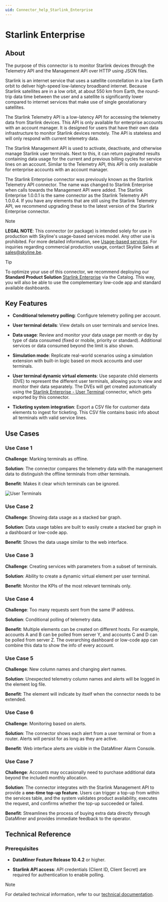 ```yaml
---
uid: Connector_help_Starlink_Enterprise
---
```


# Starlink Enterprise

## About

The purpose of this connector is to monitor Starlink devices through the Telemetry API and the Management API over HTTP using JSON files.

Starlink is an internet service that uses a satellite constellation in a low Earth orbit to deliver high-speed low-latency broadband internet. Because Starlink satellites are in a low orbit, at about 550 km from Earth, the round-trip data time between the user and a satellite is significantly lower compared to internet services that make use of single geostationary satellites.

The Starlink Telemetry API is a low-latency API for accessing the telemetry data from Starlink devices. This API is only available for enterprise accounts with an account manager. It is designed for users that have their own data infrastructure to monitor Starlink devices remotely. The API is stateless and will only respond with current telemetry data.

The Starlink Management API is used to activate, deactivate, and otherwise manage Starlink user terminals. Next to this, it can return paginated results containing data usage for the current and previous billing cycles for service lines on an account. Similar to the Telemetry API, this API is only available for enterprise accounts with an account manager.

The Starlink Enterprise connector was previously known as the Starlink Telemetry API connector. The name was changed to Starlink Enterprise when calls towards the Management API were added. The Starlink Enterprise 1.0.0.1 is the same connector as the Starlink Telemetry API 1.0.0.4. If you have any elements that are still using the Starlink Telemetry API, we recommend upgrading these to the latest version of the Starlink Enterprise connector.

> [!NOTE]
> **LEGAL NOTE**: This connector (or package) is intended solely for use in production with Skyline's usage-based services model. Any other use is prohibited. For more detailed information, see [Usage-based services](https://aka.dataminer.services/usage-based-services-docs). For inquiries regarding commercial production usage, contact Skyline Sales at <sales@skyline.be>.

> [!TIP]
> To optimize your use of this connector, we recommend deploying our **Standard Product Solution** [Starlink Enterprise](https://catalog.dataminer.services/details/66a4c259-0fb1-4c27-aede-8bbd3a4925d0) via the Catalog. This way, you will also be able to use the complementary low-code app and standard available dashboards.

## Key Features

- **Conditional telemetry polling**: Configure telemetry polling per account.

- **User terminal details**: View details on user terminals and service lines.

- **Data usage**: Review and monitor your data usage per month or day by type of data consumed (fixed or mobile, priority or standard). Additional services or data consumed beyond the limit is also shown.

- **Simulation mode**: Replicate real-world scenarios using a simulation extension with built-in logic based on mock accounts and user terminals.

- **User terminal dynamic virtual elements**: Use separate child elements (DVE) to represent the different user terminals, allowing you to view and monitor their data separately. The DVEs will get created automatically using the [Starlink Enterprise - User Terminal](xref:Connector_help_Starlink_Enterprise_-_User_Terminal) connector, which gets exported by this connector.

- **Ticketing system integration**: Export a CSV file for customer data elements to ingest for ticketing. This CSV file contains basic info about all terminals with valid service lines.

## Use Cases

### Use Case 1

**Challenge**: Marking terminals as offline.

**Solution**: The connector compares the telemetry data with the management data to distinguish the offline terminals from other terminals.

**Benefit**: Makes it clear which terminals can be ignored.

![User Terminals](~/connector/images/StarlinkEnterpriseUserTerminals.png)

### Use Case 2

**Challenge**: Showing data usage as a stacked bar graph.

**Solution**: Data usage tables are built to easily create a stacked bar graph in a dashboard or low-code app.

**Benefit**: Shows the data usage similar to the web interface.

### Use Case 3

**Challenge**: Creating services with parameters from a subset of terminals.

**Solution**: Ability to create a dynamic virtual element per user terminal.

**Benefit**: Monitor the KPIs of the most relevant terminals only.

### Use Case 4

**Challenge**: Too many requests sent from the same IP address.

**Solution**: Conditional polling of telemetry data.

**Benefit**: Multiple elements can be created on different hosts. For example, accounts A and B can be polled from server Y, and accounts C and D can be polled from server Z. The overarching dashboard or low-code app can combine this data to show the info of every account.

### Use Case 5

**Challenge**: New column names and changing alert names.

**Solution**: Unexpected telemetry column names and alerts will be logged in the element log file.

**Benefit**: The element will indicate by itself when the connector needs to be extended.

### Use Case 6

**Challenge**: Monitoring based on alerts.

**Solution**: The connector shows each alert from a user terminal or from a router. Alerts will persist for as long as they are active.

**Benefit**: Web interface alerts are visible in the DataMiner Alarm Console.

### Use Case 7

**Challenge**: Accounts may occasionally need to purchase additional data beyond the included monthly allocation.

**Solution**: The connector integrates with the Starlink Management API to provide a **one-time top-up feature**. Users can trigger a top-up from within the services table, and the system validates product availability, executes the request, and confirms whether the top-up succeeded or failed.

**Benefit**: Streamlines the process of buying extra data directly through DataMiner and provides immediate feedback to the operator.

## Technical Reference

### Prerequisites

- **DataMiner Feature Release 10.4.2** or higher.

- **Starlink API access**: API credentials (Client ID, Client Secret) are required for authentication to enable polling.

> [!NOTE]
> For detailed technical information, refer to our [technical documentation](xref:Connector_help_Starlink_Enterprise_Technical).
